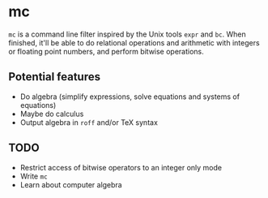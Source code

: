 # mc

`mc` is a command line filter inspired by the Unix tools `expr` and `bc`.
When finished, it'll be able to do relational operations and arithmetic with integers
or floating point numbers, and perform bitwise operations.

## Potential features

- Do algebra (simplify expressions, solve equations and systems of equations)
- Maybe do calculus
- Output algebra in `roff` and/or TeX syntax

## TODO

- Restrict access of bitwise operators to an integer only mode
- Write `mc`
- Learn about computer algebra
